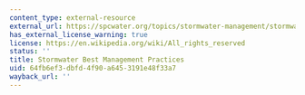 ```yaml
---
content_type: external-resource
external_url: https://spcwater.org/topics/stormwater-management/stormwater-best-management-practices-2/
has_external_license_warning: true
license: https://en.wikipedia.org/wiki/All_rights_reserved
status: ''
title: Stormwater Best Management Practices
uid: 64fb6ef3-dbfd-4f90-a645-3191e48f33a7
wayback_url: ''
---
```

